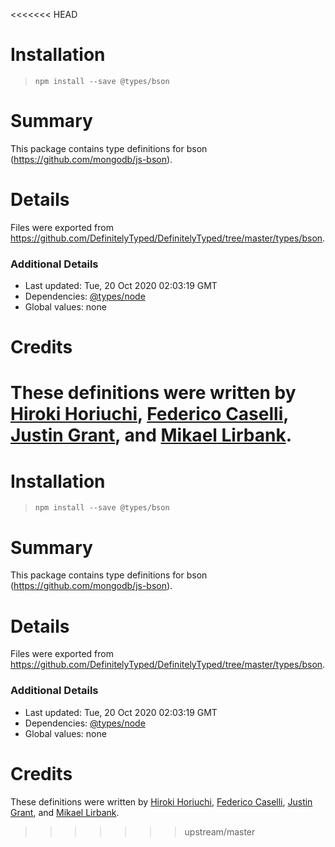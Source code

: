<<<<<<< HEAD
# Installation
> `npm install --save @types/bson`

# Summary
This package contains type definitions for bson (https://github.com/mongodb/js-bson).

# Details
Files were exported from https://github.com/DefinitelyTyped/DefinitelyTyped/tree/master/types/bson.

### Additional Details
 * Last updated: Tue, 20 Oct 2020 02:03:19 GMT
 * Dependencies: [@types/node](https://npmjs.com/package/@types/node)
 * Global values: none

# Credits
These definitions were written by [Hiroki Horiuchi](https://github.com/horiuchi), [Federico Caselli](https://github.com/CaselIT), [Justin Grant](https://github.com/justingrant), and [Mikael Lirbank](https://github.com/lirbank).
=======
# Installation
> `npm install --save @types/bson`

# Summary
This package contains type definitions for bson (https://github.com/mongodb/js-bson).

# Details
Files were exported from https://github.com/DefinitelyTyped/DefinitelyTyped/tree/master/types/bson.

### Additional Details
 * Last updated: Tue, 20 Oct 2020 02:03:19 GMT
 * Dependencies: [@types/node](https://npmjs.com/package/@types/node)
 * Global values: none

# Credits
These definitions were written by [Hiroki Horiuchi](https://github.com/horiuchi), [Federico Caselli](https://github.com/CaselIT), [Justin Grant](https://github.com/justingrant), and [Mikael Lirbank](https://github.com/lirbank).
>>>>>>> upstream/master

